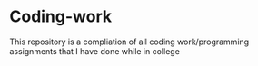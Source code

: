# Coding-work
This repository is a compliation of all coding work/programming assignments that I have done while in college
